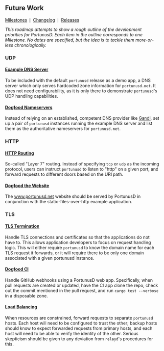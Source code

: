 ## Future Work
[Milestones](https://github.com/robertdfrench/portunusd/milestones)
&VerticalSeparator;
[Changelog](https://github.com/robertdfrench/portunusd/blob/trunk/CHANGELOG.md)
&VerticalSeparator;
[Releases](https://github.com/robertdfrench/portunusd/releases)


*This roadmap attempts to show a rough outline of the development priorities for
PortunusD. Each item in the outline corresponds to one Milestone. No dates are
specified, but the idea is to tackle them more-or-less chronologically.*


### UDP

#### [Example DNS Server]
To be included with the default `portunusd` release as a demo app, a DNS server
which only serves hardcoded zone information for `portunusd.net`. It does not
need configurability, as it is only there to demonstrate `portunusd`'s UDP
handling capabilities.

#### [Dogfood Nameservers]
Instead of relying on an established, competent DNS provider like
[Gandi](https://www.gandi.net), set up a pair of `portunusd` instances running
the example DNS server and list them as the authoritative nameservers for
`portunusd.net`.


### HTTP

#### [HTTP Routing]
So-called "Layer 7" routing. Instead of specifying `tcp` or `udp` as the
incoming protocol, users can instruct `portunusd` to listen to "http" on a given
port, and forward requests to different doors based on the URI path.

#### [Dogfood the Website]
The www.portunusd.net website should be served by PortunusD in conjunction with
the static-files-over-http example application.


### TLS

#### [TLS Termination]
Handle TLS connections and certificates so that the applications do not have to.
This allows application developers to focus on request handling logic. This will
either require `portunusd` to know the domain name for each TLS request it
forwards, or it will require there to be only one domain associated with a given
portunusd instance. 

#### [Dogfood CI]
Handle GitHub webhooks using a PortunusD web app. Specifically, when pull
requests are created or updated, have the CI app clone the repo, check out the
commit mentioned in the pull request, and run `cargo test --verbose` in a
disposable zone.

#### [Load Balancing]
When resources are constrained, forward requests to separate `portunusd` hosts.
Each host will need to be configured to trust the other; backup hosts should
know to expect forwarded requests from primary hosts, and each host will need to
be able to verify the identity of the other. Serious skepticism should be given
to any deviation from `relayd`'s procedures for this.


[Example DNS server]: https://github.com/robertdfrench/portunusd/milestone/9
[Dogfood Nameservers]: https://github.com/robertdfrench/portunusd/milestone/6
[HTTP Routing]: https://github.com/robertdfrench/portunusd/milestone/10
[Dogfood the Website]: https://github.com/robertdfrench/portunusd/milestone/8
[TLS Termination]: https://github.com/robertdfrench/portunusd/milestone/4
[Dogfood CI]: https://github.com/robertdfrench/portunusd/milestone/11
[Load Balancing]: https://github.com/robertdfrench/portunusd/milestone/5
